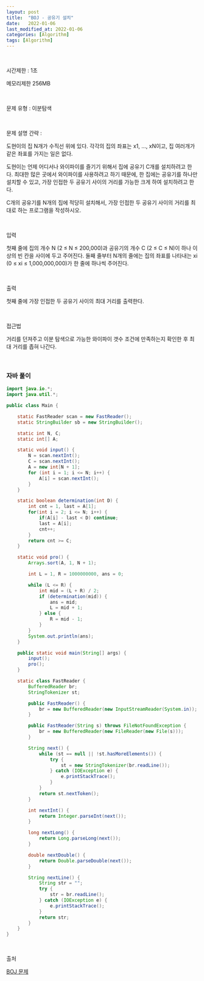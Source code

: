 ```yaml
---
layout: post
title:  "BOJ - 공유기 설치"
date:   2022-01-06
last_modified_at: 2022-01-06
categories: [Algorithm]
tags: [Algorithm]
---
```


<br/>

시간제한 : 1초

메모리제한 256MB

<br/>

문제 유형 : 이분탐색

<br/>

문제 설명 간략 :    

도현이의 집 N개가 수직선 위에 있다. 각각의 집의 좌표는 x1, ..., xN이고, 집 여러개가 같은 좌표를 가지는 일은 없다.

도현이는 언제 어디서나 와이파이를 즐기기 위해서 집에 공유기 C개를 설치하려고 한다. 
최대한 많은 곳에서 와이파이를 사용하려고 하기 때문에, 한 집에는 공유기를 하나만 설치할 수 있고, 
가장 인접한 두 공유기 사이의 거리를 가능한 크게 하여 설치하려고 한다.

C개의 공유기를 N개의 집에 적당히 설치해서, 가장 인접한 두 공유기 사이의 거리를 최대로 하는 프로그램을 작성하시오.

<br/>

입력

첫째 줄에 집의 개수 N (2 ≤ N ≤ 200,000)과 공유기의 개수 C (2 ≤ C ≤ N)이 하나 이상의 빈 칸을 사이에 두고 주어진다. 
둘째 줄부터 N개의 줄에는 집의 좌표를 나타내는 xi (0 ≤ xi ≤ 1,000,000,000)가 한 줄에 하나씩 주어진다.

<br/>

출력

첫째 줄에 가장 인접한 두 공유기 사이의 최대 거리를 출력한다.
 
<br/>
   
접근법

거리를 던져주고 이분 탐색으로 가능한 와이파이 갯수 조건에 만족하는지 확인한 후 최대 거리를 좁혀 나간다.

<br/>

### 자바 풀이

```java
import java.io.*;
import java.util.*;

public class Main {

    static FastReader scan = new FastReader();
    static StringBuilder sb = new StringBuilder();

    static int N, C;
    static int[] A;

    static void input() {
        N = scan.nextInt();
        C = scan.nextInt();
        A = new int[N + 1];
        for (int i = 1; i <= N; i++) {
            A[i] = scan.nextInt();
        }
    }

    static boolean determination(int D) {
        int cnt = 1, last = A[1];
        for(int i = 2; i <= N; i++) {
            if(A[i] - last < D) continue;
            last = A[i];
            cnt++;
        }
        return cnt >= C;
    }

    static void pro() {
        Arrays.sort(A, 1, N + 1);

        int L = 1, R = 1000000000, ans = 0;

        while (L <= R) {
            int mid = (L + R) / 2;
            if (determination(mid)) {
                ans = mid;
                L = mid + 1;
            } else {
                R = mid - 1;
            }
        }
        System.out.println(ans);
    }

    public static void main(String[] args) {
        input();
        pro();
    }

    static class FastReader {
        BufferedReader br;
        StringTokenizer st;

        public FastReader() {
            br = new BufferedReader(new InputStreamReader(System.in));
        }

        public FastReader(String s) throws FileNotFoundException {
            br = new BufferedReader(new FileReader(new File(s)));
        }

        String next() {
            while (st == null || !st.hasMoreElements()) {
                try {
                    st = new StringTokenizer(br.readLine());
                } catch (IOException e) {
                    e.printStackTrace();
                }
            }
            return st.nextToken();
        }

        int nextInt() {
            return Integer.parseInt(next());
        }

        long nextLong() {
            return Long.parseLong(next());
        }

        double nextDouble() {
            return Double.parseDouble(next());
        }

        String nextLine() {
            String str = "";
            try {
                str = br.readLine();
            } catch (IOException e) {
                e.printStackTrace();
            }
            return str;
        }
    }
}

```

<br/>

출처

[BOJ 문제](https://www.acmicpc.net/problem/2110)
